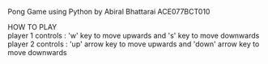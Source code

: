 Pong Game using Python by Abiral Bhattarai ACE077BCT010<br />

HOW TO PLAY<br />
player 1 controls : 'w' key to move upwards and 's' key to move downwards<br /> 
player 2 controls : 'up' arrow key to move upwards and 'down' arrow key to move downwards <br />
